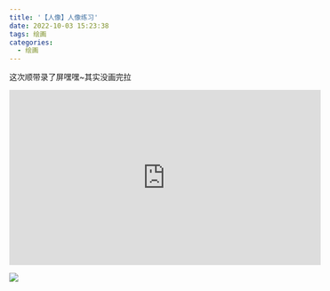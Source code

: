 ```yaml
---
title: '【人像】人像练习'
date: 2022-10-03 15:23:38
tags: 绘画
categories:
  - 绘画
---
```

  <meta name="referrer" content="no-referrer">

这次顺带录了屏嘿嘿~其实没画完拉

<iframe width="560" height="315" src="https://www.youtube.com/embed/jzG5GRcTeEk" title="YouTube video player" frameborder="0" allow="accelerometer; autoplay; clipboard-write; encrypted-media; gyroscope; picture-in-picture; web-share" allowfullscreen></iframe>

![](https://upload-images.jianshu.io/upload_images/20892169-8f5a7f0fd968df3d.jpg?imageMogr2/auto-orient/strip%7CimageView2/2/w/1240)
